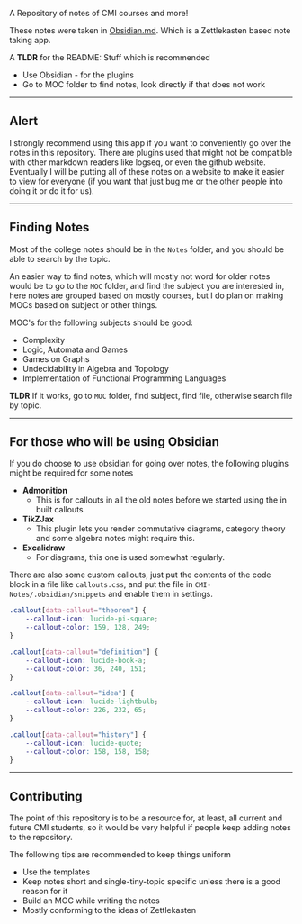 A Repository of notes of CMI courses and more!

These notes were taken in [Obsidian.md](https://obsidian.md/). Which is a Zettlekasten based note taking app.

A **TLDR** for the README: Stuff which is recommended 
- Use Obsidian - for the plugins
- Go to MOC folder to find notes, look directly if that does not work

---
## Alert
I strongly recommend using this app if you want to conveniently go over the notes in this repository. There are plugins used that might not be compatible with other markdown readers like logseq, or even the github website. Eventually I will be putting all of these notes on a website to make it easier to view for everyone (if you want that just bug me or the other people into doing it or do it for us).

---
## Finding Notes
Most of the college notes should be in the `Notes` folder, and you should be able to search by the topic.

An easier way to find notes, which will mostly not word for older notes would be to go to the `MOC` folder, and find the subject you are interested in, here notes are grouped based on mostly courses, but I do plan on making MOCs based on subject or other things.

MOC's for the following subjects should be good:
- Complexity
- Logic, Automata and Games
- Games on Graphs 
- Undecidability in Algebra and Topology
- Implementation of Functional Programming Languages

**TLDR** If it works, go to `MOC` folder, find subject, find file, otherwise search file by topic. 

---
## For those who will be using Obsidian

If you do choose to use obsidian for going over notes, the following plugins might be required for some notes
- **Admonition** 
	- This is for callouts in all the old notes before we started using the in built callouts 
- **TikZJax**
	- This plugin lets you render commutative diagrams, category theory and some algebra notes might require this.
- **Excalidraw**
	- For diagrams, this one is used somewhat regularly.

There are also some custom callouts, just put the contents of the code block in a file like `callouts.css`, and put the file in `CMI-Notes/.obsidian/snippets` and enable them in settings.
```css
.callout[data-callout="theorem"] {
    --callout-icon: lucide-pi-square;
    --callout-color: 159, 128, 249;
}

.callout[data-callout="definition"] {
    --callout-icon: lucide-book-a;
    --callout-color: 36, 240, 151;
}

.callout[data-callout="idea"] {
    --callout-icon: lucide-lightbulb;
    --callout-color: 226, 232, 65;
}

.callout[data-callout="history"] {
    --callout-icon: lucide-quote;
    --callout-color: 158, 158, 158;
}
```

---
## Contributing
The point of this repository is to be a resource for, at least, all current and future CMI students, so it would be very helpful if people keep adding notes to the repository. 

The following tips are recommended to keep things uniform
- Use the templates 
- Keep notes short and single-tiny-topic specific unless there is a good reason for it
- Build an MOC while writing the notes
- Mostly conforming to the ideas of Zettlekasten